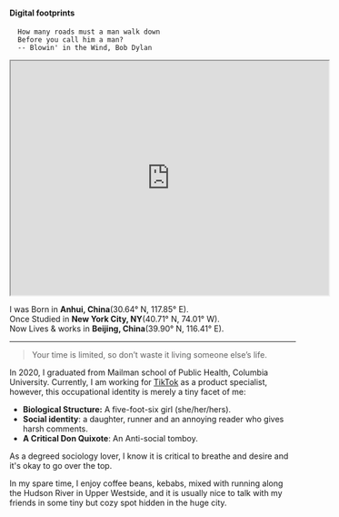 
#### Digital footprints

````SAS
  How many roads must a man walk down
  Before you call him a man?
  -- Blowin' in the Wind, Bob Dylan
````

<iframe src="https://www.google.com/maps/d/u/0/embed?mid=1mipXeTROxyXGCO7-LrqIvDfRgNgKZrXU" width="560" height="412"></iframe>

I was Born in **Anhui, China**(30.64° N, 117.85° E).
<br>
Once Studied in **New York City, NY**(40.71° N, 74.01° W).
<br>
Now Lives & works in **Beijing, China**(39.90° N, 116.41° E).
<hr>

> Your time is limited, so don’t waste it living someone else’s life.

In 2020, I graduated from Mailman school of Public Health, Columbia University. Currently, I am working for [TikTok](https://www.tiktok.com/) as a product specialist, however, this occupational identity is merely a tiny facet of me:
* **Biological Structure:** A five-foot-six girl (she/her/hers).
* **Social identity**: a daughter, runner and an annoying reader who gives harsh comments.
* **A Critical Don Quixote**: An Anti-social tomboy.

As a degreed sociology lover, I know it is critical to breathe and desire and it's okay to go over the top.

In my spare time, I enjoy coffee beans, kebabs, mixed with running along the Hudson River in Upper Westside, and it is usually nice to talk with my friends in some tiny but cozy spot hidden in the huge city.
